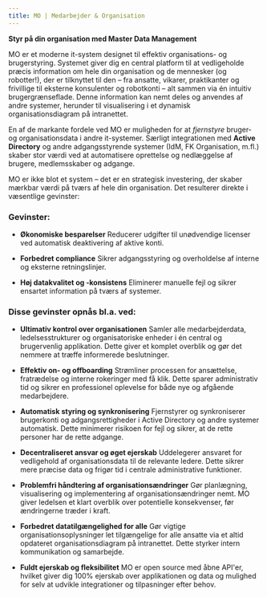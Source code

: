 ```yaml
---
title: MO | Medarbejder & Organisation
---
```


**Styr på din organisation med Master Data Management**

MO er et moderne it-system designet til effektiv organisations- og brugerstyring. Systemet giver dig en central platform til at vedligeholde præcis information om hele din organisation og de mennesker (og robotter!), der er tilknyttet til den – fra ansatte, vikarer, praktikanter og frivillige til eksterne konsulenter og robotkonti – alt sammen via én intuitiv brugergrænseflade. Denne information kan nemt deles og anvendes af andre systemer, herunder til visualisering i et dynamisk organisationsdiagram på intranettet.

En af de markante fordele ved MO er muligheden for at _fjernstyre_ bruger- og organisationsdata i andre it-systemer. Særligt integrationen med **Active Directory** og andre adgangsstyrende systemer (IdM, FK Organisation, m.fl.) skaber stor værdi ved at automatisere oprettelse og nedlæggelse af brugere, medlemsskaber og adgange.

MO er ikke blot et system – det er en strategisk investering, der skaber mærkbar værdi på tværs af hele din organisation. Det resulterer direkte i væsentlige gevinster:

### Gevinster:

- **Økonomiske besparelser**
  Reducerer udgifter til unødvendige licenser ved automatisk deaktivering af aktive konti.

- **Forbedret compliance**
  Sikrer adgangsstyring og overholdelse af interne og eksterne retningslinjer.

- **Høj datakvalitet og -konsistens**
  Eliminerer manuelle fejl og sikrer ensartet information på tværs af systemer.

### Disse gevinster opnås bl.a. ved:

- **Ultimativ kontrol over organisationen**
  Samler alle medarbejderdata, ledelsesstrukturer og organisatoriske enheder i én central og brugervenlig applikation. Dette giver et komplet overblik og gør det nemmere at træffe informerede beslutninger.

- **Effektiv on- og offboarding**
  Strømliner processen for ansættelse, fratrædelse og interne rokeringer med få klik. Dette sparer administrativ tid og sikrer en professionel oplevelse for både nye og afgående medarbejdere.

- **Automatisk styring og synkronisering**
  Fjernstyrer og synkroniserer brugerkonti og adgangsrettigheder i Active Directory og andre systemer automatisk. Dette minimerer risikoen for fejl og sikrer, at de rette personer har de rette adgange.

- **Decentraliseret ansvar og øget ejerskab**
  Uddelegerer ansvaret for vedligehold af organisationsdata til de relevante ledere. Dette sikrer mere præcise data og frigør tid i centrale administrative funktioner.

- **Problemfri håndtering af organisationsændringer**
  Gør planlægning, visualisering og implementering af organisationsændringer nemt. MO giver ledelsen et klart overblik over potentielle konsekvenser, før ændringerne træder i kraft.

- **Forbedret datatilgængelighed for alle**
  Gør vigtige organisationsoplysninger let tilgængelige for alle ansatte via et altid opdateret organisationsdiagram på intranettet. Dette styrker intern kommunikation og samarbejde.

- **Fuldt ejerskab og fleksibilitet**
  MO er open source med åbne API'er, hvilket giver dig 100% ejerskab over applikationen og data og mulighed for selv at udvikle integrationer og tilpasninger efter behov.
